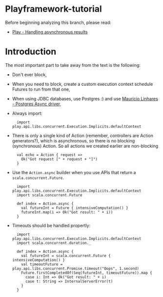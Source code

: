 Playframework-tutorial
======================
Before beginning analyzing this branch, please read:

* [Play - Handling asynchronous results](https://www.playframework.com/documentation/2.3.x/ScalaAsync)

# Introduction
The most important part to take away from the text is the following:

* Don't ever block,
* When you need to block, create a custom execution context schedule Futures to run from that one,
* When using JDBC databases, use Postgres :) and use [Maurício Linhares - Postgres Async driver](https://github.com/mauricio/postgresql-async),
* Always import:

        import play.api.libs.concurrent.Execution.Implicits.defaultContext

* There is only a single kind of Action (remember, controllers are Action generators?), which is asynchronous, so there
 is no blocking (synchronous) Action. So all actions we created earlier are non-blocking
 
        val echo = Action { request =>
          Ok("Got request [" + request + "]")
        }
 
* Use the `Action.async` builder when you use APIs that return a `scala.concurrent.Future`.

        import play.api.libs.concurrent.Execution.Implicits.defaultContext
        import scala.concurrent.Future
        
        def index = Action.async {
          val futureInt = Future { intensiveComputation() }
          futureInt.map(i => Ok("Got result: " + i))
        }

* Timeouts should be handled propertly:

        import play.api.libs.concurrent.Execution.Implicits.defaultContext
        import scala.concurrent.duration._
        
        def index = Action.async {
          val futureInt = scala.concurrent.Future { intensiveComputation() }
          val timeoutFuture = play.api.libs.concurrent.Promise.timeout("Oops", 1.second)
          Future.firstCompletedOf(Seq(futureInt, timeoutFuture)).map {
            case i: Int => Ok("Got result: " + i)
            case t: String => InternalServerError(t)
          }
        }